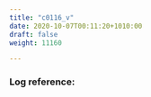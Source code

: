 ```yaml
---
title: "c0116_v"
date: 2020-10-07T00:11:20+1010:00
draft: false
weight: 11160

---
```


### Log reference: <no value>

```
